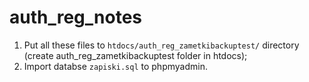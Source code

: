 # auth_reg_notes

1) Put all these files to `htdocs/auth_reg_zametkibackuptest/`  directory (create auth_reg_zametkibackuptest folder in htdocs);
2) Import databse `zapiski.sql` to phpmyadmin.
